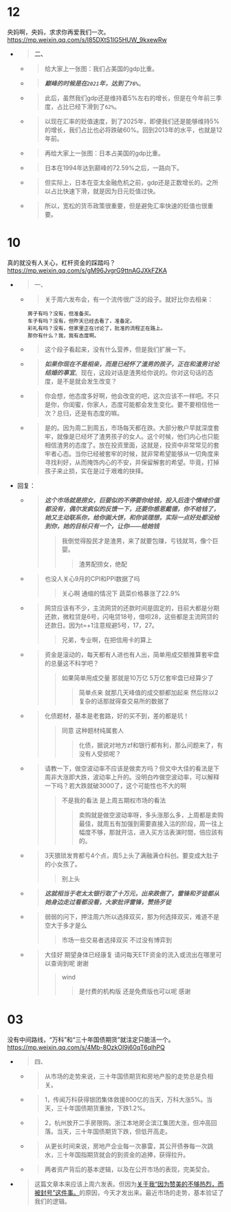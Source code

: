 
# 12

央妈啊，央妈，求求你再爱我们一次。 https://mp.weixin.qq.com/s/I85DXtS1IG5HUW_9kxewRw
- > **二、**
  * > 给大家上一张图：我们占美国的gdp比重。
  * > ***巅峰的时候是在`2021`年，达到了`76%`***。
  * > 此后，虽然我们gdp还是维持着5%左右的增长，但是在今年前三季度，占比已经下滑到了`62%`。
  * > 以现在汇率的贬值速度，到了2025年，即便我们还是能够维持5%的增长，我们占比也必将跌破60%。回到2013年的水平，也就是12年前。
  * > 再给大家上一张图：日本占美国的gdp比重。
  * > 日本在1994年达到巅峰的72.59%之后，一路向下。
  * > 但实际上，日本在亚太金融危机之前，gdp还是正数增长的。之所以占比快速下滑，就是因为日元贬值过快。
  * > 所以，宽松的货币政策很重要，但是避免汇率快速的贬值也很重要。

# 10

真的就没有人关心，杠杆资金的踩踏吗？ https://mp.weixin.qq.com/s/gM96JvgrG9ttnAGJXkFZKA
- > 一、
  * > 关于周六发布会，有一个流传很广泛的段子。就好比你去相亲：
    ```console
    房子有吗？没有，但准备买。
    车子有吗？没有，但昨天已经去看了，准备定。
    彩礼有吗？没有，但家里正在讨论了，批准的流程正在路上。
    那你有什么？我，我有态度啊。
    ```
  * > 这个段子看起来，没有什么营养，但是我们扩展一下。
  * > ***如果你现在不是相亲，而是已经怀了渣男的孩子，正在和渣男讨论结婚的事宜***。现在，这段对话是渣男给你说的。你对这句话的态度，是不是就会发生改变？
  * > 你会想，他态度多好啊，他会改变的吧，这次应该不一样吧。不只是你，你闺蜜，你家人，态度可能都会发生变化。要不要相信他一次？总归，还是有态度的嘛。
  * > 是的。因为周二到周五，市场每天都在跌。大部分散户早就深度套牢，就像是已经坏了渣男孩子的女人。这个时候，他们内心也只能相信渣男的态度了。放在投资里面，这就是，投资中非常常见的套牢者心态。当你已经被套牢的时候，就非常希望能够从一切角度来寻找利好，从而掩饰内心的不安，并保留解套的希望。毕竟，打掉孩子来止损，实在是过于艰难的抉择。
- 回复：
  * > ***这个市场就是捞女，巨婴似的不停要你给钱，投入后连个情绪价值都没有，偶尔发疯似的反馈一下，还要你感恩戴德，你不给钱了，她又主动联系你，给你画大饼，和你谈理想，实际一点好处都没给到你，她的目标只有一个，让你——给她钱***
    >> 我倒觉得股民才是渣男，来了就要包赚，亏钱就骂，像个巨婴。
    >>> 渣男配捞女，绝配
  * > 也没人关心9月的CPI和PPI数据了吗
    >> 关心啊 通缩的情况下 蔬菜价格暴涨了22.9%
  * > 网贷应该有不少，主流网贷的还款时间是固定的，目前大都是分期还款，微粒贷是6号，闪电贷18号，借呗28，这些都是主流网贷的还款日。因为t=+1注意规避5号，17，27。
    >> 兄弟，专业啊，在把信用卡的算上
  * > 资金是滚动的，每天都有人进也有人出，简单用成交额推算套牢盘的总量这不科学吧？
    >> 如果简单用成交量 那就是10万亿 5万亿套牢盘已经算少了
    >>> 简单点来 就那几天峰值的成交额都加起来 然后除以2 复杂的话那就得查交易所的数据了
  * > 化债题材，基本是老套路，好的买不到，差的都是坑！
    >> 同意  这种题材纯属套人
    >>> 化债，据说对地方zf和银行都有利，那么问题来了，有没有人受损呢？
  * > 请教一下，做空波动率不应该是做卖方吗？但文中大佳的看法是下周非大涨即大跌，波动率上升的。没明白咋做空波动率，可以解释一下吗？若大跌就破3000了，这个可能性也不大的啊
    >> 不是我的看法 是上周五期权市场的看法
    >>> 卖购就是做空波动率呀，多头涨那么多，上周都是卖购最佳，就周五有加强到需要直接入沽的阶段，周一往上幅度不够，那就开沽，进入买方沽表演时間，倍应該有的。
  * > 3天猥琐发育都亏4个点，周5上头了满融满仓科创。要变成大肚子的小女孩了。
    >> 别上头
  * > ***这就相当于老太太银行取了十万元，出来跌倒了，雷锋和歹徒都从她身边走过看都没看，大家批评雷锋，赞扬歹徒***
  * > 弱弱的问下，押注周六所以选择双买，那为何选择双买，难道不是空大于多才是么
    >> 市场一些交易者选择双买 不过没有博弈到
  * > 大佳好  期望身体已经康复  请问每天ETF资金的流入或流出在哪里可以查询到呢  谢谢
    >> wind
    >>> 是付费的机构版  还是免费版也可以呢  感谢

# 03

没有中间路线，“万科”和“三十年国债期货”就注定只能活一个。 https://mp.weixin.qq.com/s/4Mb-8OzkOI9j60qT6qIhPQ
- > 四、
  * > 从市场的走势来说，三十年国债期货和房地产股的走势总是负相关。
  * > 1，传闻万科获得银团集体救援800亿的当天，万科大涨5%。当天，三十年国债期货重挫，下跌1.2%。
  * > 2，杭州放开二手房限购。浙江本地房企滨江集团大涨，但冲高回落。当天，三十年国债期货下跌，但低开高走。
  * > 从更长时间来说，房地产企业每一次暴雷，其公开债券每一次跳水，三十年国指期货就会的到资金的追捧，获得拉升。
  * > 两者资产背后的基本逻辑，以及在公开市场的表现，完美契合。
- > 这篇文章本来应该上周六发表。但因为[关于我“因为赞美的不够热烈，而被封号”这件事。](https://mp.weixin.qq.com/s/TMly-Vobw73JqwNxmqsnSw)的原因，今天才发出来。最近市场的走势，基本验证了我们的逻辑。
